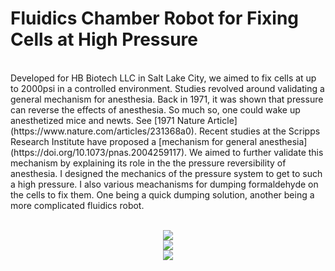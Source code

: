 # Fluidics Chamber Robot for Fixing Cells at High Pressure
</br>
Developed for HB Biotech LLC in Salt Lake City, we aimed to fix cells at up to 2000psi in a controlled environment. Studies revolved around validating a general mechanism for anesthesia. Back in 1971, it was shown that pressure can reverse the effects of anesthesia. So much so, one could wake up anesthetized mice and newts. See [1971 Nature Article](https://www.nature.com/articles/231368a0). Recent studies at the Scripps Research Institute have proposed a [mechanism for general anesthesia](https://doi.org/10.1073/pnas.2004259117). We aimed to further validate this mechanism by explaining its role in the the pressure reversibility of anesthesia. I designed the mechanics of the pressure system to get to such a high pressure. I also various meachanisms for dumping formaldehyde on the cells to fix them. One being a quick dumping solution, another being a more complicated fluidics robot. </br>
</br> 
<p align="center">
  <img src="https://user-images.githubusercontent.com/85134229/151649720-9375d74c-945b-4743-b1dd-0803ff07dd3a.jpg" /> </br>
  <img src="https://user-images.githubusercontent.com/85134229/151649716-fe7d14fa-05e2-4e51-9298-c4c99353d7ff.jpeg" /> </br>
  <img src="https://user-images.githubusercontent.com/85134229/151649574-d9e1e65c-f545-45fb-a67f-43ed4167cf0e.jpg" />
</p>


